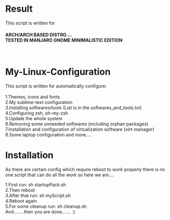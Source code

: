 # Result
This script is written for <h4> ARCH/ARCH BASED DISTRO....  <br>
TESTED IN MANJARO GNOME MINIMALISTIC EDITION </h4>  <br>

# My-Linux-Configuration
This script is written for automatically configure:  <br><br>
1.Themes, icons and fonts  <br>
2.My sublime-text configuration  <br>
3.Installing softwares/tools (List is in the softwares_and_tools.txt)  <br>
4.Configuring zsh, oh-my-zsh  <br>
5.Update the whole system  <br>
6.Removing some unneeded softwares (including orphan packages)  <br>
7.Installation and configuration of virtualization software (virt-manager)  <br>
8.Some laptop configuration and more....  <br>

# Installation
As there are certain config which require reboot to work properly there is no one script that can do all the work so here we are....  <br>

1.First run: sh startupPack.sh  <br>
2.Then reboot  <br>
3.After that run: sh myScript.sh  <br>
4.Reboot again  <br>
5.For some cleanup run: sh cleanup.sh  <br>
And........then you are done....... :)  <br>

